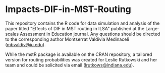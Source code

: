 # Impacts-DIF-in-MST-Routing

This repository contains the R code for data simulation and analysis of the paper titled "Effects of DIF in MST routing in ILSA" published at the Large-scales Assessment in Education journal. Any questions should be directed to the corresponding author Montserrat Valdivia Medinaceli (mbvaldiv@iu.edu).

While the mstR package is available on the CRAN repository, a tailored version for routing probabilities was created for Leslie Rutkowski and her team and could be solicited via email (lrutkows@indiana.edu). 
